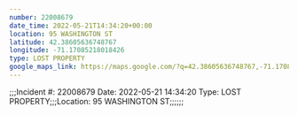 ```yaml
---
number: 22008679
date_time: 2022-05-21T14:34:20+00:00
location: 95 WASHINGTON ST
latitude: 42.38605636748767
longitude: -71.17085218018426
type: LOST PROPERTY
google_maps_link: https://maps.google.com/?q=42.38605636748767,-71.17085218018426
---
```


;;;Incident #: 22008679  Date: 2022-05-21 14:34:20   Type: LOST PROPERTY;;;Location: 95 WASHINGTON ST;;;;;;
